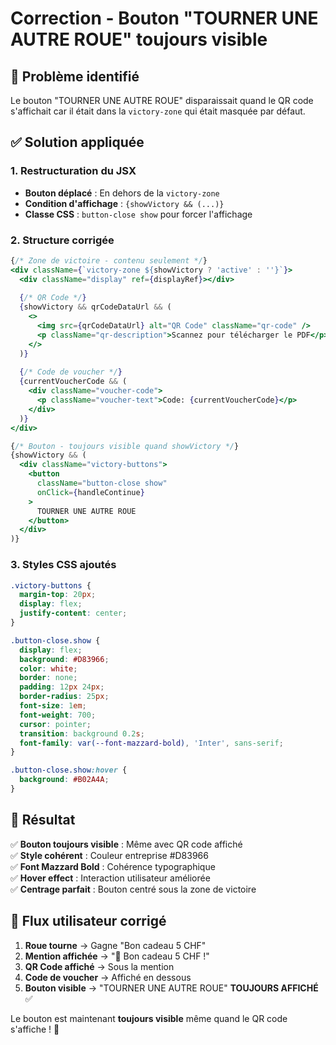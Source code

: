 # Correction - Bouton "TOURNER UNE AUTRE ROUE" toujours visible

## 🐛 **Problème identifié**

Le bouton "TOURNER UNE AUTRE ROUE" disparaissait quand le QR code s'affichait car il était dans la `victory-zone` qui était masquée par défaut.

## ✅ **Solution appliquée**

### **1. Restructuration du JSX**
- **Bouton déplacé** : En dehors de la `victory-zone`
- **Condition d'affichage** : `{showVictory && (...)}`
- **Classe CSS** : `button-close show` pour forcer l'affichage

### **2. Structure corrigée**
```jsx
{/* Zone de victoire - contenu seulement */}
<div className={`victory-zone ${showVictory ? 'active' : ''}`}>
  <div className="display" ref={displayRef}></div>
  
  {/* QR Code */}
  {showVictory && qrCodeDataUrl && (
    <>
      <img src={qrCodeDataUrl} alt="QR Code" className="qr-code" />
      <p className="qr-description">Scannez pour télécharger le PDF</p>
    </>
  )}
  
  {/* Code de voucher */}
  {currentVoucherCode && (
    <div className="voucher-code">
      <p className="voucher-text">Code: {currentVoucherCode}</p>
    </div>
  )}
</div>

{/* Bouton - toujours visible quand showVictory */}
{showVictory && (
  <div className="victory-buttons">
    <button 
      className="button-close show"
      onClick={handleContinue}
    >
      TOURNER UNE AUTRE ROUE
    </button>
  </div>
)}
```

### **3. Styles CSS ajoutés**
```css
.victory-buttons {
  margin-top: 20px;
  display: flex;
  justify-content: center;
}

.button-close.show {
  display: flex;
  background: #D83966;
  color: white;
  border: none;
  padding: 12px 24px;
  border-radius: 25px;
  font-size: 1em;
  font-weight: 700;
  cursor: pointer;
  transition: background 0.2s;
  font-family: var(--font-mazzard-bold), 'Inter', sans-serif;
}

.button-close.show:hover {
  background: #B02A4A;
}
```

## 🎯 **Résultat**

✅ **Bouton toujours visible** : Même avec QR code affiché  
✅ **Style cohérent** : Couleur entreprise #D83966  
✅ **Font Mazzard Bold** : Cohérence typographique  
✅ **Hover effect** : Interaction utilisateur améliorée  
✅ **Centrage parfait** : Bouton centré sous la zone de victoire  

## 🚀 **Flux utilisateur corrigé**

1. **Roue tourne** → Gagne "Bon cadeau 5 CHF"
2. **Mention affichée** → "🎉 Bon cadeau 5 CHF !"
3. **QR Code affiché** → Sous la mention
4. **Code de voucher** → Affiché en dessous
5. **Bouton visible** → "TOURNER UNE AUTRE ROUE" **TOUJOURS AFFICHÉ** ✅

Le bouton est maintenant **toujours visible** même quand le QR code s'affiche ! 🎉

